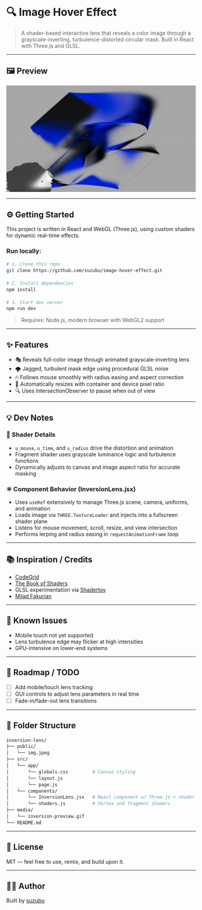 # 🔍 Image Hover Effect

> A shader-based interactive lens that reveals a color image through a grayscale-inverting, turbulence-distorted circular mask. Built in React with Three.js and GLSL.

---

## 🖼 Preview

![Inversion Lens Demo](media/inversion-preview.gif)


---

## ⚙️ Getting Started

This project is written in React and WebGL (Three.js), using custom shaders for dynamic real-time effects.

### Run locally:

```bash
# 1. Clone this repo
git clone https://github.com/suzubu/image-hover-effect.git

# 2. Install dependencies
npm install

# 3. Start dev server
npm run dev
```

> Requires: Node.js, modern browser with WebGL2 support

---

## ✨ Features

- 🎭 Reveals full-color image through animated grayscale-inverting lens
- 🌪 Jagged, turbulent mask edge using procedural GLSL noise
- 🖱 Follows mouse smoothly with radius easing and aspect correction
- 📏 Automatically resizes with container and device pixel ratio
- 🔍 Uses IntersectionObserver to pause when out of view

---

## 💡 Dev Notes

### 🧠 Shader Details
- `u_mouse`, `u_time`, and `u_radius` drive the distortion and animation
- Fragment shader uses grayscale luminance logic and turbulence functions
- Dynamically adjusts to canvas and image aspect ratio for accurate masking

### ⚛️ Component Behavior (InversionLens.jsx)
- Uses `useRef` extensively to manage Three.js scene, camera, uniforms, and animation
- Loads image via `THREE.TextureLoader` and injects into a fullscreen shader plane
- Listens for mouse movement, scroll, resize, and view intersection
- Performs lerping and radius easing in `requestAnimationFrame` loop

---

## 📚 Inspiration / Credits

- [CodeGrid](https://www.youtube.com/watch?v=aE2cNoyrhZE)
- [The Book of Shaders](https://thebookofshaders.com)
- GLSL experimentation via [Shadertoy](https://shadertoy.com)
- [Milad Fakurian](https://unsplash.com/photos/a-blue-ribbon-curves-through-space-3-QTY22bQGQ)

---

## 🧪 Known Issues

- Mobile touch not yet supported
- Lens turbulence edge may flicker at high intensities
- GPU-intensive on lower-end systems

---

## 🔭 Roadmap / TODO

- [ ] Add mobile/touch lens tracking
- [ ] GUI controls to adjust lens parameters in real time
- [ ] Fade-in/fade-out lens transitions

---

## 📂 Folder Structure

```bash
inversion-lens/
├── public/
│   └── img.jpeg
├── src/
│   └── app/
│       └── globals.css         # Canvas styling
│       └── layout.js 
│       └── page.js 
│   └── components/
│       └── InversionLens.jsx   # React component w/ Three.js + shader logic
│       └── shaders.js          # Vertex and fragment shaders
├── media/
│   └── inversion-preview.gif
└── README.md
```

---

## 📜 License

MIT — feel free to use, remix, and build upon it.

---

## 🙋‍♀️ Author

Built by [suzubu](https://github.com/suzubu)
